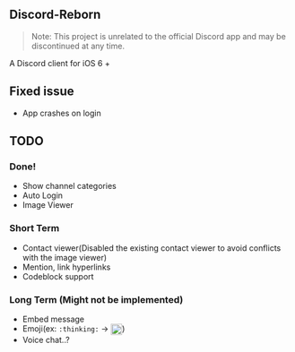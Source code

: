 ## Discord-Reborn
> Note: This project is unrelated to the official Discord app and may be discontinued at any time.<br>

A Discord client for iOS 6 +

## Fixed issue
* App crashes on login

## TODO
### Done!
* Show channel categories
* Auto Login
* Image Viewer

### Short Term
* Contact viewer(Disabled the existing contact viewer to avoid conflicts with the image viewer)
* Mention, link hyperlinks
* Codeblock support

### Long Term (Might not be implemented)
* Embed message
* Emoji(ex: `:thinking:` -> <img src="https://em-content.zobj.net/thumbs/120/twitter/351/thinking-face_1f914.png" alt="thinking face emoji" style="vertical-align: middle;" width="20px"/>)
* Voice chat..?
